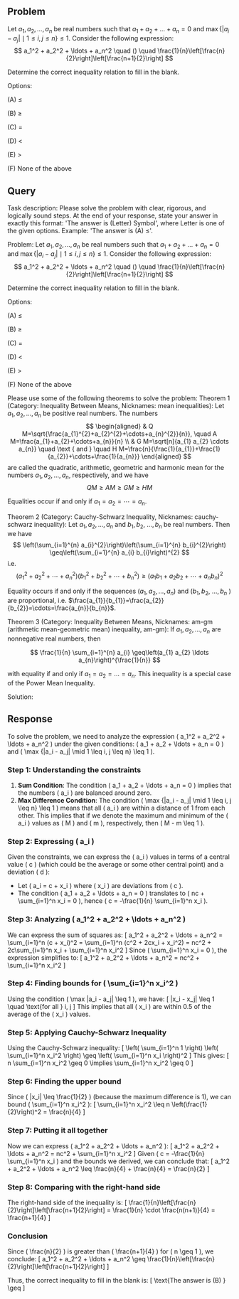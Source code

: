 ## Problem

Let $a_1, a_2, \ldots, a_n$ be real numbers such that $a_1 + a_2 + \ldots + a_n = 0$ and $\max \{|a_i - a_j| \mid 1 \leq i, j \leq n\} \leq 1$. Consider the following expression:
$$
a_1^2 + a_2^2 + \ldots + a_n^2 \quad () \quad \frac{1}{n}\left[\frac{n}{2}\right]\left[\frac{n+1}{2}\right] 
$$

Determine the correct inequality relation to fill in the blank.

Options:

(A) $\leq$ 

(B) $\geq$

(C) $=$ 

(D) $<$

(E) $>$

(F) None of the above

## Query

Task description: Please solve the problem with clear, rigorous, and logically sound steps. At the end of your response, state your answer in exactly this format: 'The answer is (Letter) Symbol', where Letter is one of the given options. Example: 'The answer is (A) $\leq$'.

Problem: Let $a_1, a_2, \ldots, a_n$ be real numbers such that $a_1 + a_2 + \ldots + a_n = 0$ and $\max \{|a_i - a_j| \mid 1 \leq i, j \leq n\} \leq 1$. Consider the following expression:
$$
a_1^2 + a_2^2 + \ldots + a_n^2 \quad () \quad \frac{1}{n}\left[\frac{n}{2}\right]\left[\frac{n+1}{2}\right] 
$$

Determine the correct inequality relation to fill in the blank.

Options:

(A) $\leq$ 

(B) $\geq$

(C) $=$ 

(D) $<$

(E) $>$

(F) None of the above

Please use some of the following theorems to solve the problem:
Theorem 1 (Category: Inequality Between Means, Nicknames: mean inequalities): Let $a_{1}, a_{2}, \ldots, a_{n}$ be positive real numbers. The numbers
$$
\begin{aligned}
& Q M=\sqrt{\frac{a_{1}^{2}+a_{2}^{2}+\cdots+a_{n}^{2}}{n}}, \quad A M=\frac{a_{1}+a_{2}+\cdots+a_{n}}{n} \\
& G M=\sqrt[n]{a_{1} a_{2} \cdots a_{n}} \quad \text { and } \quad H M=\frac{n}{\frac{1}{a_{1}}+\frac{1}{a_{2}}+\cdots+\frac{1}{a_{n}}}
\end{aligned}
$$
are called the quadratic, arithmetic, geometric and harmonic mean for the numbers $a_{1}, a_{2}, \ldots, a_{n}$, respectively, and we have
$$
Q M \geq A M \geq G M \geq H M
$$

Equalities occur if and only if $a_{1}=a_{2}=\cdots=a_{n}$.

Theorem 2 (Category: Cauchy-Schwarz Inequality, Nicknames: cauchy-schwarz inequality): Let $a_{1}, a_{2}, \ldots, a_{n}$ and $b_{1}, b_{2}$, $\ldots, b_{n}$ be real numbers. Then we have
$$
\left(\sum_{i=1}^{n} a_{i}^{2}\right)\left(\sum_{i=1}^{n} b_{i}^{2}\right) \geq\left(\sum_{i=1}^{n} a_{i} b_{i}\right)^{2}
$$
i.e.
$$
\left(a_{1}^{2}+a_{2}^{2}+\cdots+a_{n}^{2}\right)\left(b_{1}^{2}+b_{2}^{2}+\cdots+b_{n}^{2}\right) \geq\left(a_{1} b_{1}+a_{2} b_{2}+\cdots+a_{n} b_{n}\right)^{2}
$$

Equality occurs if and only if the sequences $\left(a_{1}, a_{2}, \ldots, a_{n}\right)$ and $\left(b_{1}, b_{2}\right.$, $\ldots, b_{n}$ ) are proportional, i.e. $\frac{a_{1}}{b_{1}}=\frac{a_{2}}{b_{2}}=\cdots=\frac{a_{n}}{b_{n}}$.

Theorem 3 (Category: Inequality Between Means, Nicknames: am-gm (arithmetic mean-geometric mean) inequality, am-gm): If $a_{1}, a_{2}, \ldots, a_{n}$ are nonnegative real numbers, then

$$
\frac{1}{n} \sum_{i=1}^{n} a_{i} \geq\left(a_{1} a_{2} \ldots a_{n}\right)^{\frac{1}{n}}
$$

with equality if and only if $a_{1}=a_{2}=\ldots=a_{n}$. This inequality is a special case of the Power Mean Inequality.

Solution:

## Response

To solve the problem, we need to analyze the expression \( a_1^2 + a_2^2 + \ldots + a_n^2 \) under the given conditions: \( a_1 + a_2 + \ldots + a_n = 0 \) and \( \max \{|a_i - a_j| \mid 1 \leq i, j \leq n\} \leq 1 \).

### Step 1: Understanding the constraints

1. **Sum Condition**: The condition \( a_1 + a_2 + \ldots + a_n = 0 \) implies that the numbers \( a_i \) are balanced around zero.
2. **Max Difference Condition**: The condition \( \max \{|a_i - a_j| \mid 1 \leq i, j \leq n\} \leq 1 \) means that all \( a_i \) are within a distance of 1 from each other. This implies that if we denote the maximum and minimum of the \( a_i \) values as \( M \) and \( m \), respectively, then \( M - m \leq 1 \).

### Step 2: Expressing \( a_i \)

Given the constraints, we can express the \( a_i \) values in terms of a central value \( c \) (which could be the average or some other central point) and a deviation \( d \):
- Let \( a_i = c + x_i \) where \( x_i \) are deviations from \( c \).
- The condition \( a_1 + a_2 + \ldots + a_n = 0 \) translates to \( nc + \sum_{i=1}^n x_i = 0 \), hence \( c = -\frac{1}{n} \sum_{i=1}^n x_i \).

### Step 3: Analyzing \( a_1^2 + a_2^2 + \ldots + a_n^2 \)

We can express the sum of squares as:
\[
a_1^2 + a_2^2 + \ldots + a_n^2 = \sum_{i=1}^n (c + x_i)^2 = \sum_{i=1}^n (c^2 + 2cx_i + x_i^2) = nc^2 + 2c\sum_{i=1}^n x_i + \sum_{i=1}^n x_i^2
\]
Since \( \sum_{i=1}^n x_i = 0 \), the expression simplifies to:
\[
a_1^2 + a_2^2 + \ldots + a_n^2 = nc^2 + \sum_{i=1}^n x_i^2
\]

### Step 4: Finding bounds for \( \sum_{i=1}^n x_i^2 \)

Using the condition \( \max |a_i - a_j| \leq 1 \), we have:
\[
|x_i - x_j| \leq 1 \quad \text{for all } i, j
\]
This implies that all \( x_i \) are within 0.5 of the average of the \( x_i \) values. 

### Step 5: Applying Cauchy-Schwarz Inequality

Using the Cauchy-Schwarz inequality:
\[
\left( \sum_{i=1}^n 1 \right) \left( \sum_{i=1}^n x_i^2 \right) \geq \left( \sum_{i=1}^n x_i \right)^2
\]
This gives:
\[
n \sum_{i=1}^n x_i^2 \geq 0 \implies \sum_{i=1}^n x_i^2 \geq 0
\]

### Step 6: Finding the upper bound

Since \( |x_i| \leq \frac{1}{2} \) (because the maximum difference is 1), we can bound \( \sum_{i=1}^n x_i^2 \):
\[
\sum_{i=1}^n x_i^2 \leq n \left(\frac{1}{2}\right)^2 = \frac{n}{4}
\]

### Step 7: Putting it all together

Now we can express \( a_1^2 + a_2^2 + \ldots + a_n^2 \):
\[
a_1^2 + a_2^2 + \ldots + a_n^2 = nc^2 + \sum_{i=1}^n x_i^2
\]
Given \( c = -\frac{1}{n} \sum_{i=1}^n x_i \) and the bounds we derived, we can conclude that:
\[
a_1^2 + a_2^2 + \ldots + a_n^2 \leq \frac{n}{4} + \frac{n}{4} = \frac{n}{2}
\]

### Step 8: Comparing with the right-hand side

The right-hand side of the inequality is:
\[
\frac{1}{n}\left[\frac{n}{2}\right]\left[\frac{n+1}{2}\right] = \frac{1}{n} \cdot \frac{n(n+1)}{4} = \frac{n+1}{4}
\]

### Conclusion

Since \( \frac{n}{2} \) is greater than \( \frac{n+1}{4} \) for \( n \geq 1 \), we conclude:
\[
a_1^2 + a_2^2 + \ldots + a_n^2 \geq \frac{1}{n}\left[\frac{n}{2}\right]\left[\frac{n+1}{2}\right]
\]

Thus, the correct inequality to fill in the blank is:
\[
\text{The answer is (B) } \geq
\]